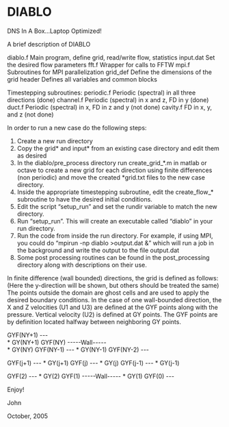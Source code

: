 # DIABLO
DNS In A Box...Laptop Optimized!

A brief description of DIABLO

diablo.f        Main program, define grid, read/write flow, statistics
input.dat       Set the desired flow parameters
fft.f           Wrapper for calls to FFTW
mpi.f 		 Subroutines for MPI parallelization
grid_def        Define the dimensions of the grid
header          Defines all variables and common blocks

Timestepping subroutines:
periodic.f      Periodic (spectral) in all three directions (done)
channel.f       Periodic (spectral) in x and z, FD in y (done)
duct.f          Periodic (spectral) in x, FD in z and y (not done)
cavity.f        FD in x, y, and z (not done)

In order to run a new case do the following steps:
1.  Create a new run directory
2.  Copy the grid* and input* from an existing case directory and edit them as desired
3.  In the diablo/pre_process directory run create_grid_*.m in matlab or octave to create a new grid for each direction using finite differences (non periodic) and move the created *grid.txt files to the new case directory.
4.  Inside the appropriate timestepping subroutine, edit the create_flow_* subroutine to have the desired initial conditions.
5.  Edit the script “setup_run” and set the rundir variable to match the new directory.
6.  Run “setup_run”.  This will create an executable called “diablo” in your run directory.
7.  Run the code from inside the run directory.  For example, if using MPI, you could do “mpirun -np diablo >output.dat &” which will run a job in the background and write the output to the file output.dat
7.  Some post processing routines can be found in the post_processing directory along with descriptions on their use.

In finite difference (wall bounded) directions, the grid is defined as follows:
(Here the y-direction will be shown, but others should be treated the same)
The points outside the domain are ghost cells and are used to apply the desired boundary conditions.  In the case of one wall-bounded direction, the X and Z velocities (U1 and U3) are defined at the GYF points along with the pressure.  Vertical velocity (U2) is defined at GY points. The GYF points are by definition located halfway between neighboring GY points.

      
 GYF(NY+1)         ---     
                    *            GY(NY+1)
 GYF(NY)      -----Wall-----   
                    *            GY(NY)
 GYF(NY-1)         ---
                    *            GY(NY-1) 
 GYF(NY-2)         --- 
  


 GYF(j+1)          ---
                    *            GY(j+1)
 GYF(j)            ---
                    *            GY(j)
 GYF(j-1)          ---
                    *            GY(j-1)



 GYF(2)            ---
                    *            GY(2)
 GYF(1)      -----Wall-----
                    *            GY(1)
 GYF(0)            ---


Enjoy! 

John

October, 2005  

